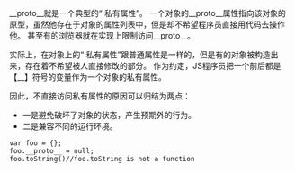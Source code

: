 \_\_proto\_\_就是一个典型的“ 私有属性”。
 一个对象的\_\_proto\_\_属性指向该对象的原型，虽然他存在于对象的属性列表中，但是却不希望程序员直接用代码去操作他。
 甚至有的浏览器就在实现上限制访问\_\_proto\_\_。
 
实际上，在对象上的“ 私有属性”跟普通属性是一样的，但是有的对象被构造出来，存在着不希望被人直接修改的部分。
作为约定，JS程序员把一个前后都是【\_\_】符号的变量作为一个对象的私有属性。
 
因此，不直接访问私有属性的原因可以归结为两点：

*  一是避免破坏了对象的状态，产生预期外的行为。
*  二是兼容不同的运行环境。

~~~
var foo = {};
foo.__proto__ = null;
foo.toString()//foo.toString is not a function
~~~
